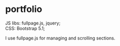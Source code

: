 # portfolio
JS libs: fullpage.js, jquery;<br>
CSS: Bootstrap 5.1;<br>

I use fullpage.js for managing and scrolling sections.


